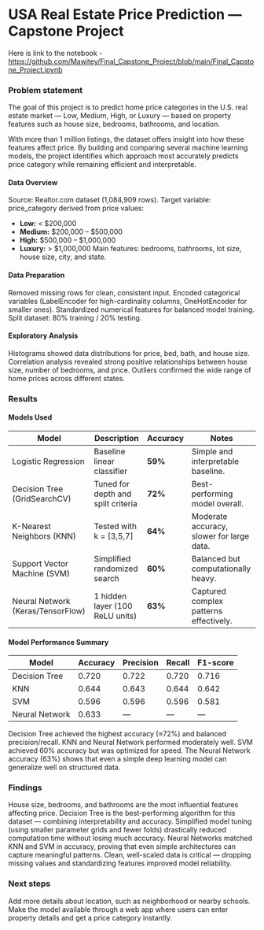 
# USA Real Estate Price Prediction — Capstone Project
Here is link to the notebook  - https://github.com/Mawitey/Final_Capstone_Project/blob/main/Final_Capstone_Project.ipynb

###  Problem statement
The goal of this project is to predict home price categories in the U.S. real estate market — Low, Medium, High, or Luxury — based on property features such as house size, bedrooms, bathrooms, and location.

With more than 1 million listings, the dataset offers insight into how these features affect price.
By building and comparing several machine learning models, the project identifies which approach most accurately predicts price category while remaining efficient and interpretable.

#### Data Overview
Source: Realtor.com dataset (1,084,909 rows).
Target variable: price_category derived from price values:
- **Low:** < $200,000  
- **Medium:** $200,000 – $500,000  
- **High:** $500,000 – $1,000,000  
- **Luxury:** > $1,000,000 
Main features: bedrooms, bathrooms, lot size, house size, city, and state.

#### Data Preparation
Removed missing rows for clean, consistent input.
Encoded categorical variables (LabelEncoder for high-cardinality columns, OneHotEncoder for smaller ones).
Standardized numerical features for balanced model training.
Split dataset: 80% training / 20% testing.

#### Exploratory Analysis
Histograms showed data distributions for price, bed, bath, and house size.
Correlation analysis revealed strong positive relationships between house size, number of bedrooms, and price.
Outliers confirmed the wide range of home prices across different states.


### Results
#### Models Used
| Model | Description | Accuracy | Notes |
|--------|--------------|-----------|--------|
| Logistic Regression | Baseline linear classifier | **59%** | Simple and interpretable baseline. |
| Decision Tree (GridSearchCV) | Tuned for depth and split criteria | **72%** | Best-performing model overall. |
| K-Nearest Neighbors (KNN) | Tested with k = [3,5,7] | **64%** | Moderate accuracy, slower for large data. |
| Support Vector Machine (SVM) | Simplified randomized search | **60%** | Balanced but computationally heavy. |
| Neural Network (Keras/TensorFlow) | 1 hidden layer (100 ReLU units) | **63%** | Captured complex patterns effectively. |

#### Model Performance Summary
| Model | Accuracy | Precision | Recall | F1-score |
|--------|-----------|------------|---------|-----------|
| Decision Tree | 0.720 | 0.722 | 0.720 | 0.716 |
| KNN | 0.644 | 0.643 | 0.644 | 0.642 |
| SVM | 0.596 | 0.596 | 0.596 | 0.581 |
| Neural Network | 0.633 | — | — | — |


Decision Tree achieved the highest accuracy (≈72%) and balanced precision/recall.
KNN and Neural Network performed moderately well.
SVM achieved 60% accuracy but was optimized for speed.
The Neural Network accuracy (63%) shows that even a simple deep learning model can generalize well on structured data.


### Findings
House size, bedrooms, and bathrooms are the most influential features affecting price.
Decision Tree is the best-performing algorithm for this dataset — combining interpretability and accuracy.
Simplified model tuning (using smaller parameter grids and fewer folds) drastically reduced computation time without losing much accuracy.
Neural Networks matched KNN and SVM in accuracy, proving that even simple architectures can capture meaningful patterns.
Clean, well-scaled data is critical — dropping missing values and standardizing features improved model reliability.

### Next steps
Add more details about location, such as neighborhood or nearby schools.
Make the model available through a web app where users can enter property details and get a price category instantly.
